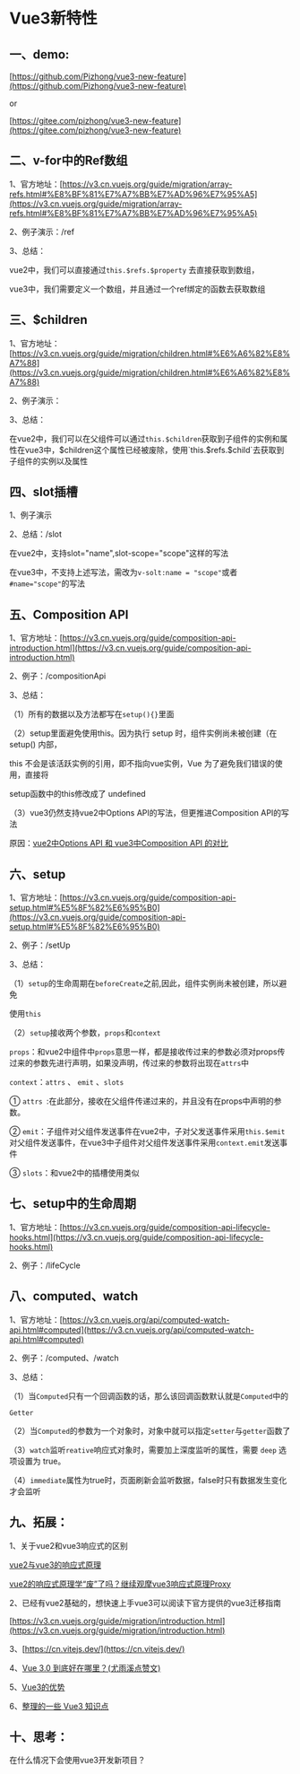 # Vue3新特性
## 一、demo:

[https://github.com/Pizhong/vue3-new-feature](https://github.com/Pizhong/vue3-new-feature)

or

[https://gitee.com/pizhong/vue3-new-feature](https://gitee.com/pizhong/vue3-new-feature)

## 二、v-for中的Ref数组

1、官方地址：[https://v3.cn.vuejs.org/guide/migration/array-refs.html#%E8%BF%81%E7%A7%BB%E7%AD%96%E7%95%A5](https://v3.cn.vuejs.org/guide/migration/array-refs.html#%E8%BF%81%E7%A7%BB%E7%AD%96%E7%95%A5)

2、例子演示：/ref

3、总结：

vue2中，我们可以直接通过`this.$refs.$property` 去直接获取到数组，

vue3中，我们需要定义一个数组，并且通过一个ref绑定的函数去获取数组



## 三、$children

1、官方地址：[https://v3.cn.vuejs.org/guide/migration/children.html#%E6%A6%82%E8%A7%88](https://v3.cn.vuejs.org/guide/migration/children.html#%E6%A6%82%E8%A7%88)

2、例子演示：

3、总结：

在vue2中，我们可以在父组件可以通过`this.$children`获取到子组件的实例和属性在vue3中，$children这个属性已经被废除，使用`this.$refs.$child`去获取到子组件的实例以及属性



## 四、slot插槽

1、例子演示

2、总结：/slot

在vue2中，支持slot="name",slot-scope="scope"这样的写法

在vue3中，不支持上述写法，需改为`v-solt:name = "scope"`或者`#name="scope"`的写法



## 五、Composition API

1、官方地址：[https://v3.cn.vuejs.org/guide/composition-api-introduction.html](https://v3.cn.vuejs.org/guide/composition-api-introduction.html)

2、例子：/compositionApi

3、总结：

（1）所有的数据以及方法都写在`setup(){}`里面

（2）setup里面避免使用this。因为执行 setup 时，组件实例尚未被创建（在 setup() 内部，

this 不会是该活跃实例的引用，即不指向vue实例，Vue 为了避免我们错误的使用，直接将 

setup函数中的this修改成了 undefined

（3）vue3仍然支持vue2中Options API的写法，但更推进Composition API的写法

原因：[vue2中Options API 和 vue3中Composition API 的对比](https://www.jianshu.com/p/e35a68fa206f)



## 六、setup

1、官方地址：[https://v3.cn.vuejs.org/guide/composition-api-setup.html#%E5%8F%82%E6%95%B0](https://v3.cn.vuejs.org/guide/composition-api-setup.html#%E5%8F%82%E6%95%B0)

2、例子：/setUp

3、总结：

（1）`setup`的生命周期在`beforeCreate`之前,因此，组件实例尚未被创建，所以避免

使用`this`

（2）`setup`接收两个参数，`props`和`context` 

`props`：和vue2中组件中`props`意思一样，都是接收传过来的参数必须对props传过来的参数先进行声明，如果没声明，传过来的参数将出现在`attrs`中

`context`：`attrs` 、 `emit` 、`slots`

① `attrs `:在此部分，接收在父组件传递过来的，并且没有在props中声明的参数。

② `emit`：子组件对父组件发送事件在vue2中，子对父发送事件采用`this.$emit`对父组件发送事件，在vue3中子组件对父组件发送事件采用`context.emit`发送事件

③ `slots`：和vue2中的插槽使用类似

## 七、setup中的生命周期

1、官方地址：[https://v3.cn.vuejs.org/guide/composition-api-lifecycle-hooks.html](https://v3.cn.vuejs.org/guide/composition-api-lifecycle-hooks.html)

2、例子：/lifeCycle



## 八、computed、watch

1、官方地址：[https://v3.cn.vuejs.org/api/computed-watch-api.html#computed](https://v3.cn.vuejs.org/api/computed-watch-api.html#computed)

2、例子：/computed、/watch

3、总结：

（1）当`Computed`只有一个回调函数的话，那么该回调函数默认就是`Computed`中的

`Getter`

（2）当`Computed`的参数为一个对象时，对象中就可以指定`setter`与`getter`函数了

（3）`watch`监听`reative`响应式对象时，需要加上深度监听的属性，需要 `deep` 选项设置为 true。

（4）`immediate`属性为true时，页面刷新会监听数据，false时只有数据发生变化才会监听



## 九、拓展：

1、关于vue2和vue3响应式的区别

[vue2与vue3的响应式原理](https://www.jianshu.com/p/2c3086f31ff0)

[vue2的响应式原理学“废”了吗？继续观摩vue3响应式原理Proxy](https://www.136.la/jingpin/show-200649.html)

2、已经有vue2基础的，想快速上手vue3可以阅读下官方提供的vue3迁移指南

[https://v3.cn.vuejs.org/guide/migration/introduction.html](https://v3.cn.vuejs.org/guide/migration/introduction.html)

3、[https://cn.vitejs.dev/](https://cn.vitejs.dev/)

4、[Vue 3.0 到底好在哪里？(尤雨溪点赞文)](https://blog.csdn.net/weixin_46837985/article/details/105852706)

5、[Vue3的优势](https://zhuanlan.zhihu.com/p/351445575)

6、[整理的一些 Vue3 知识点](https://mp.weixin.qq.com/s/P-UxHqnl9SvU7qlIPPbNTg)



## 十、思考：

在什么情况下会使用vue3开发新项目？

